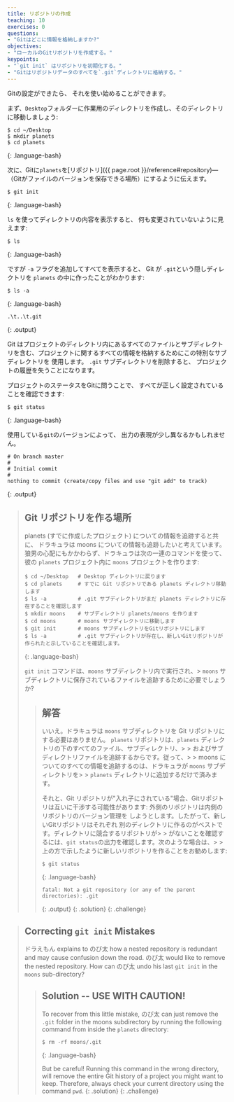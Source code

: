 ```yaml
---
title: リポジトリの作成
teaching: 10
exercises: 0
questions:
- "Gitはどこに情報を格納しますか?"
objectives:
- "ローカルのGitリポジトリを作成する。"
keypoints:
- "`git init` はリポジトリを初期化する。"
- "Gitはリポジトリデータのすべてを`.git`ディレクトリに格納する。"
---
```


Gitの設定ができたら、
それを使い始めることができます。

まず、`Desktop`フォルダーに作業用のディレクトリを作成し、そのディレクトリに移動しましょう:

~~~
$ cd ~/Desktop
$ mkdir planets
$ cd planets
~~~
{: .language-bash}

次に、Gitに`planets`を[リポジトリ]({{ page.root }}/reference#repository)—
（Gitがファイルのバージョンを保存できる場所）にするように伝えます。

~~~
$ git init
~~~
{: .language-bash}

`ls` を使ってディレクトリの内容を表示すると、
何も変更されていないように見えます:

~~~
$ ls
~~~
{: .language-bash}

ですが `-a` フラグを追加してすべてを表示すると、
Git が `.git`という隠しディレクトリを `planets` の中に作ったことがわかります: 

~~~
$ ls -a
~~~
{: .language-bash}

~~~
.\t..\t.git
~~~
{: .output}

Git はプロジェクトのディレクトリ内にあるすべてのファイルとサブディレクトリを含む、プロジェクトに関するすべての情報を格納するためにこの特別なサブディレクトリを 使用します。
`.git` サブディレクトリを削除すると、
プロジェクトの履歴を失うことになります。

プロジェクトのステータスをGitに問うことで、
すべてが正しく設定されていることを確認できます:

~~~
$ git status
~~~
{: .language-bash}

使用している`git`のバージョンによって、
出力の表現が少し異なるかもしれません。

~~~
# On branch master
#
# Initial commit
#
nothing to commit (create/copy files and use "git add" to track)
~~~
{: .output}

> ## Git リポジトリを作る場所
>
> planets (すでに作成したプロジェクト) についての情報を追跡すると共に、 
> ドラキュラは moons についての情報も追跡したいと考えています。
> 狼男の心配にもかかわらず、ドラキュラは次の一連のコマンドを使って、彼の `planets` 
> プロジェクト内に `moons` プロジェクトを作ります:
>
> ~~~
> $ cd ~/Desktop   # Desktop ディレクトリに戻ります
> $ cd planets     # すでに Git リポジトリである planets ディレクトリ移動します
> $ ls -a          # .git サブディレクトリがまだ planets ディレクトリに存在することを確認します
> $ mkdir moons    # サブディレクトリ planets/moons を作ります
> $ cd moons       # moons サブディレクトリに移動します
> $ git init       # moons サブディレクトリをGitリポジトリにします
> $ ls -a          # .git サブディレクトリが存在し、新しいGitリポジトリが作られたと示していることを確認します。
> ~~~
> {: .language-bash}
>
> `git init` コマンドは、`moons` サブディレクトリ内で実行され、> `moons` サブディレクトリに保存されているファイルを追跡するために必要でしょうか?
> 
> > ## 解答
> >
> > いいえ。ドラキュラは `moons` サブディレクトリを Git リポジトリにする必要はありません。 
> > `planets` リポジトリは、`planets` ディレクトリの下のすべてのファイル、サブディレクトリ、> > およびサブディレクトリファイルを追跡するからです。従って、> > moons についてのすべての情報を追跡するのは、ドラキュラが `moons` サブディレクトリを> > `planets` ディレクトリに追加するだけで済みます。
> > 
> > それと、Git リポジトリが"入れ子にされている"場合、Gitリポジトリは互いに干渉する可能性があります:
> > 外側のリポジトリは内側のリポジトリのバージョン管理を
> > しようとします。したがって、新しいGitリポジトリはそれぞれ
> > 別のディレクトリに作るのがベストです。ディレクトリに競合するリポジトリが> > がないことを確認するには、`git status`の出力を確認します。次のような場合は、> > 上の方で示したように新しいリポジトリを作ることをお勧めします:
> >
> > ~~~
> > $ git status
> > ~~~
> > {: .language-bash}
> >
> > ~~~
> > fatal: Not a git repository (or any of the parent directories): .git
> > ~~~
> > {: .output}
> {: .solution}
{: .challenge}

> ## Correcting `git init` Mistakes
> ドラえもん explains to のび太 how a nested repository is redundant and may cause confusion
> down the road. のび太 would like to remove the nested repository. How can のび太 undo 
> his last `git init` in the `moons` sub-directory?
>
> > ## Solution -- USE WITH CAUTION!
> >
> > To recover from this little mistake, のび太 can just remove the `.git`
> > folder in the moons subdirectory by running the following command from inside the `planets` directory:
> >
> > ~~~
> > $ rm -rf moons/.git
> > ~~~
> > {: .language-bash}
> >
> > But be careful! Running this command in the wrong directory, will remove
> > the entire Git history of a project you might want to keep. Therefore, always check your current directory using the
> > command `pwd`.
> {: .solution}
{: .challenge}

